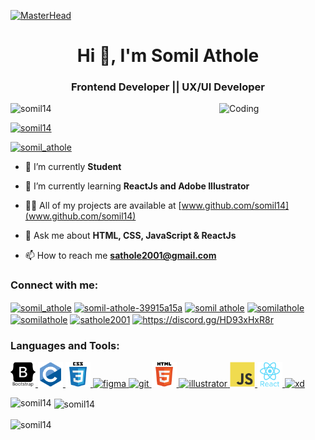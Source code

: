 [![MasterHead](https://aureatelabs.com/wp-content/uploads/2019/10/Magento-2-frontend-tools-for-developers-blog-banner.jpg)](https://rishavchanda.io)
<h1 align="center">Hi 👋, I'm Somil Athole</h1>
<h3 align="center">Frontend Developer || UX/UI Developer</h3>
<img align="right" alt="Coding" width="170" src="https://cdn.dribbble.com/users/330915/screenshots/3587000/media/cf9c914d04e017ab821bab2ee0bb87cb.gif">

<p align="left"> <img src="https://komarev.com/ghpvc/?username=somil14&label=Profile%20views&color=0e75b6&style=flat" alt="somil14" /> </p>

<p align="left"> <a href="https://github.com/ryo-ma/github-profile-trophy"><img src="https://github-profile-trophy.vercel.app/?username=somil14" alt="somil14" /></a> </p>

<p align="left"> <a href="https://twitter.com/somil_athole" target="blank"><img src="https://img.shields.io/twitter/follow/somil_athole?logo=twitter&style=for-the-badge" alt="somil_athole" /></a> </p>

- 🔭 I’m currently **Student**

- 🌱 I’m currently learning **ReactJs and Adobe Illustrator**

- 👨‍💻 All of my projects are available at [www.github.com/somil14](www.github.com/somil14)

- 💬 Ask me about **HTML, CSS, JavaScript & ReactJs**

- 📫 How to reach me **sathole2001@gmail.com**

<h3 align="left">Connect with me:</h3>
<p align="left">
<a href="https://twitter.com/somil_athole" target="blank"><img align="center" src="https://raw.githubusercontent.com/rahuldkjain/github-profile-readme-generator/master/src/images/icons/Social/twitter.svg" alt="somil_athole" height="30" width="40" /></a>
<a href="https://linkedin.com/in/somil-athole-39915a15a" target="blank"><img align="center" src="https://raw.githubusercontent.com/rahuldkjain/github-profile-readme-generator/master/src/images/icons/Social/linked-in-alt.svg" alt="somil-athole-39915a15a" height="30" width="40" /></a>
<a href="https://fb.com/somil athole" target="blank"><img align="center" src="https://raw.githubusercontent.com/rahuldkjain/github-profile-readme-generator/master/src/images/icons/Social/facebook.svg" alt="somil athole" height="30" width="40" /></a>
<a href="https://instagram.com/somilathole" target="blank"><img align="center" src="https://raw.githubusercontent.com/rahuldkjain/github-profile-readme-generator/master/src/images/icons/Social/instagram.svg" alt="somilathole" height="30" width="40" /></a>
<a href="https://www.behance.net/somilathole" target="blank"><img align="center" src="https://raw.githubusercontent.com/rahuldkjain/github-profile-readme-generator/master/src/images/icons/Social/behance.svg" alt="somilathole" height="30" width="40" /></a>
<a href="https://www.hackerrank.com/sathole2001" target="blank"><img align="center" src="https://raw.githubusercontent.com/rahuldkjain/github-profile-readme-generator/master/src/images/icons/Social/hackerrank.svg" alt="sathole2001" height="30" width="40" /></a>
<a href="https://discord.gg/https://discord.gg/HD93xHxR8r" target="blank"><img align="center" src="https://raw.githubusercontent.com/rahuldkjain/github-profile-readme-generator/master/src/images/icons/Social/discord.svg" alt="https://discord.gg/HD93xHxR8r" height="30" width="40" /></a>
</p>

<h3 align="left">Languages and Tools:</h3>
<p align="left"> <a href="https://getbootstrap.com" target="_blank" rel="noreferrer"> <img src="https://raw.githubusercontent.com/devicons/devicon/master/icons/bootstrap/bootstrap-plain-wordmark.svg" alt="bootstrap" width="40" height="40"/> </a> <a href="https://www.cprogramming.com/" target="_blank" rel="noreferrer"> <img src="https://raw.githubusercontent.com/devicons/devicon/master/icons/c/c-original.svg" alt="c" width="40" height="40"/> </a> <a href="https://www.w3schools.com/css/" target="_blank" rel="noreferrer"> <img src="https://raw.githubusercontent.com/devicons/devicon/master/icons/css3/css3-original-wordmark.svg" alt="css3" width="40" height="40"/> </a> <a href="https://www.figma.com/" target="_blank" rel="noreferrer"> <img src="https://www.vectorlogo.zone/logos/figma/figma-icon.svg" alt="figma" width="40" height="40"/> </a> <a href="https://git-scm.com/" target="_blank" rel="noreferrer"> <img src="https://www.vectorlogo.zone/logos/git-scm/git-scm-icon.svg" alt="git" width="40" height="40"/> </a> <a href="https://www.w3.org/html/" target="_blank" rel="noreferrer"> <img src="https://raw.githubusercontent.com/devicons/devicon/master/icons/html5/html5-original-wordmark.svg" alt="html5" width="40" height="40"/> </a> <a href="https://www.adobe.com/in/products/illustrator.html" target="_blank" rel="noreferrer"> <img src="https://www.vectorlogo.zone/logos/adobe_illustrator/adobe_illustrator-icon.svg" alt="illustrator" width="40" height="40"/> </a> <a href="https://developer.mozilla.org/en-US/docs/Web/JavaScript" target="_blank" rel="noreferrer"> <img src="https://raw.githubusercontent.com/devicons/devicon/master/icons/javascript/javascript-original.svg" alt="javascript" width="40" height="40"/> </a> <a href="https://reactjs.org/" target="_blank" rel="noreferrer"> <img src="https://raw.githubusercontent.com/devicons/devicon/master/icons/react/react-original-wordmark.svg" alt="react" width="40" height="40"/> </a> <a href="https://www.adobe.com/products/xd.html" target="_blank" rel="noreferrer"> <img src="https://cdn.worldvectorlogo.com/logos/adobe-xd.svg" alt="xd" width="40" height="40"/> </a> </p>

<p><img align="left" src="https://github-readme-stats.vercel.app/api/top-langs?username=somil14&show_icons=true&locale=en&layout=compact" alt="somil14" /></p>

<p>&nbsp;<img align="center" src="https://github-readme-stats.vercel.app/api?username=somil14&show_icons=true&locale=en" alt="somil14" /></p>

<p><img align="center" src="https://github-readme-streak-stats.herokuapp.com/?user=somil14&" alt="somil14" /></p>
